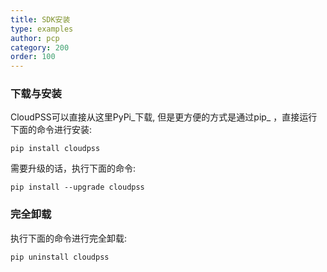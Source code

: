 ```yaml
---
title: SDK安装
type: examples
author: pcp
category: 200
order: 100
---
```


### 下载与安装

CloudPSS可以直接从这里PyPi_下载, 但是更方便的方式是通过pip_ ，直接运行下面的命令进行安装: 
```[pyhton]
pip install cloudpss
```
需要升级的话，执行下面的命令:
```[pyhton]
pip install --upgrade cloudpss
```
### 完全卸载

执行下面的命令进行完全卸载:
```[pyhton]
pip uninstall cloudpss
```